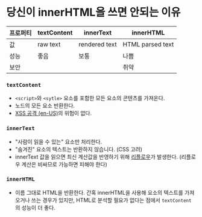# 당신이 innerHTML을 쓰면 안되는 이유

| 프로퍼티 | textContent | innerText | innerHTML |
| --- | --- | --- | --- |
| 값 | raw text | rendered text | HTML parsed text |
| 성능 | 좋음 | 보통 | 나쁨 |
| 보안 |  |  | 취약 |

### `textContent`

- `<script>`와 `<sytle>` 요소를 포함한 모든 요소의 콘텐츠를 가져온다.
- 노드의 모든 요소 반환한다.
- [XSS 공격 (en-US)](https://developer.mozilla.org/en-US/docs/Glossary/Cross-site_scripting)의 위험이 없다.

### `innerText`

- "사람이 읽을 수 있는" 요소만 처리한다.
- "숨겨진" 요소의 텍스트는 반환하지 않습니다. (CSS 고려)
- innerText 값을 읽으면 최신 계산값을 반영하기 위해 [리플로우](https://developer.mozilla.org/ko/docs/Glossary/Reflow)가 발생한다. (리플로우 계산은 비싸므로 가능하면 피해야 한다)

### `innerHTML`

- 이름 그대로 HTML을 반환한다. 간혹 innerHTML을 사용해 요소의 텍스트를 가져오거나 쓰는 경우가 있지만, HTML로 분석할 필요가 없다는 점에서 `textContent`의 성능이 더 좋다.